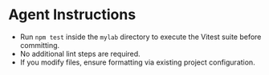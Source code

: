# Agent Instructions

- Run `npm test` inside the `mylab` directory to execute the Vitest suite before committing.
- No additional lint steps are required.
- If you modify files, ensure formatting via existing project configuration.
